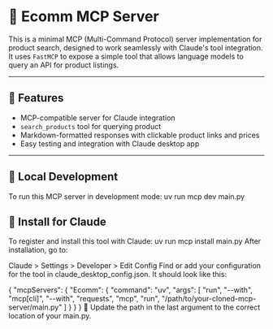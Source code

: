 # 🛒 Ecomm MCP Server

This is a minimal MCP (Multi-Command Protocol) server implementation for product search, designed to work seamlessly with Claude's tool integration. It uses `FastMCP` to expose a simple tool that allows language models to query an API for product listings.

---

## 🚀 Features

- MCP-compatible server for Claude integration  
- `search_products` tool for querying product  
- Markdown-formatted responses with clickable product links and prices  
- Easy testing and integration with Claude desktop app  

---

## 🧪 Local Development

To run this MCP server in development mode:
uv run mcp dev main.py

## 🔌 Install for Claude

To register and install this tool with Claude:
uv run mcp install main.py
After installation, go to:


Claude > Settings > Developer > Edit Config
Find or add your configuration for the tool in claude_desktop_config.json. It should look like this:

{
  "mcpServers": {
    "Ecomm": {
      "command": "uv",
      "args": [
        "run",
        "--with",
        "mcp[cli]",
        "--with",
        "requests",
        "mcp",
        "run",
        "/path/to/your-cloned-mcp-server/main.py"
      ]
    }
  }
}
🔧 Update the path in the last argument to the correct location of your main.py.
